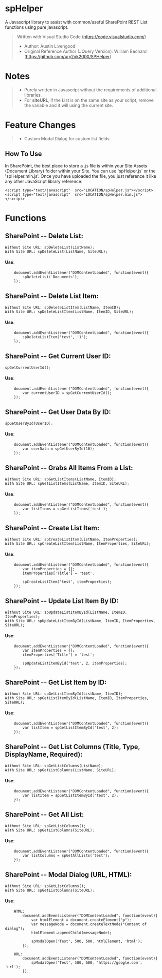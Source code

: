 # spHelper
A Javascript library to assist with common/useful SharePoint REST List functions using pure javascript.

> Written with Visual Studio Code (https://code.visualstudio.com/) 
> - Author: Austin Livengood
> - Original Reference Author (JQuery Version): William Bechard (https://github.com/ury2ok2000/SPHelper)

# Notes
 > - Purely written in Javascript without the requirements of additional libraries.
 > - For **siteURL**, if the List is on the same site as your script, remove the variable and it will using the current site.

# Feature Changes
 > - Custom Modal Dialog for custom list fields.

## How To Use
In SharePoint, the best place to store a .js file is within your Site Assets (Document Library) folder within your Site. You can use 'spHelper.js' or the 'spHelper.min.js'. Once you have uploaded the file, you just reference it like any other JavaScript library reference:

    <script type="text/javascript"  src="LOCATION/spHelper.js"></script>
    <script type="text/javascript"  src="LOCATION/spHelper.min.js"></script>

# Functions
## SharePoint -- Delete List:
    Without Site URL: spDeleteList(ListName);
    With Site URL: spDeleteList(ListName, SiteURL);
    
#### Use: 
        document.addEventListener("DOMContentLoaded", function(event){
            spDeleteList('Documents');
        });
        
## SharePoint -- Delete List Item:
    Without Site URL: spDeleteListItem(ListName, ItemID);
    With Site URL: spDeleteListItem(ListName, ItemID, SiteURL);
    
#### Use: 
        document.addEventListener("DOMContentLoaded", function(event){
            spDeleteListItem('test', '1');
        });

## SharePoint -- Get Current User ID:
    spGetCurrentUserId();
    
#### Use: 
        document.addEventListener("DOMContentLoaded", function(event){
            var currentUserID = spGetCurrentUserId();
        });

## SharePoint -- Get User Data By ID:
    spGetUserById(UserID);
    
#### Use: 
        document.addEventListener("DOMContentLoaded", function(event){
            var userData = spGetUserById(10);
        });

## SharePoint -- Grabs All Items From a List:
    Without Site URL: spGetListItems(ListName, ItemID);
    With Site URL: spGetListItems(ListName, ItemID, SiteURL);
    
#### Use: 
        document.addEventListener("DOMContentLoaded", function(event){
            var listItems = spGetListItems('test');
        });

## SharePoint -- Create List Item:
    Without Site URL: spCreateListItem(ListName, ItemProperties);
    With Site URL: spCreateListItem(ListName, ItemProperties, SiteURL);
    
#### Use: 
        document.addEventListener("DOMContentLoaded", function(event){
            var itemProperties = {};
            itemProperties['Title'] = 'test';

            spCreateListItem('test', itemProperties);
        });

## SharePoint -- Update List Item By ID:
    Without Site URL: spUpdateListItemById(ListName, ItemID, ItemProperties);
    With Site URL: spUpdateListItemById(ListName, ItemID, ItemProperties, SiteURL);
    
#### Use: 
        document.addEventListener("DOMContentLoaded", function(event){
            var itemProperties = {};
            itemProperties['Title'] = 'test';

            spUpdateListItemById('test', 2, itemProperties);
        });

## SharePoint -- Get List Item by ID:
    Without Site URL: spGetListItemById(ListName, ItemID);
    With Site URL: spGetListItemById(ListName, ItemID, ItemProperties, SiteURL);
    
#### Use: 
        document.addEventListener("DOMContentLoaded", function(event){
            var listItem = spGetListItemById('test', 2);
        });

## SharePoint -- Get List Columns (Title, Type, DisplayName, Required):
    Without Site URL: spGetListColumns(ListName);
    With Site URL: spGetListColumns(ListName, SiteURL);
    
#### Use: 
        document.addEventListener("DOMContentLoaded", function(event){
            var listItem = spGetListItemById('test', 2);
        });

## SharePoint -- Get All List:
    Without Site URL: spGetListColumns();
    With Site URL: spGetListColumns(SiteURL);
    
#### Use: 
        document.addEventListener("DOMContentLoaded", function(event){
            var listColumns = spGetAllLists('test');
        });

## SharePoint -- Modal Dialog (URL, HTML):
    Without Site URL: spGetListColumns();
    With Site URL: spGetListColumns(SiteURL);
    
#### Use: 
        HTML:
            document.addEventListener("DOMContentLoaded", function(event){
                var htmlElement = document.createElement("p");
                var messageNode = document.createTextNode("Content of dialog");
                htmlElement.appendChild(messageNode);

                spModalOpen('Test', 500, 500, htmlElement, 'html');
            });

        URL:
            document.addEventListener("DOMContentLoaded", function(event){
                spModalOpen('Test', 500, 500, 'https://google.com', 'url');
            });
